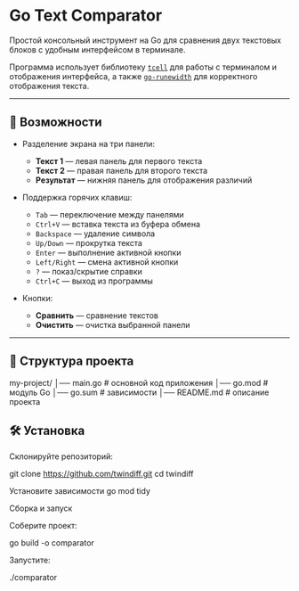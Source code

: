 # Go Text Comparator

Простой консольный инструмент на Go для сравнения двух текстовых блоков с удобным интерфейсом в терминале.

Программа использует библиотеку [`tcell`](https://github.com/gdamore/tcell) для работы с терминалом и отображения интерфейса, а также [`go-runewidth`](https://github.com/mattn/go-runewidth) для корректного отображения текста.

---

## 🚀 Возможности

- Разделение экрана на три панели:  
  - **Текст 1** — левая панель для первого текста  
  - **Текст 2** — правая панель для второго текста  
  - **Результат** — нижняя панель для отображения различий  

- Поддержка горячих клавиш:
  - `Tab` — переключение между панелями
  - `Ctrl+V` — вставка текста из буфера обмена
  - `Backspace` — удаление символа
  - `Up/Down` — прокрутка текста
  - `Enter` — выполнение активной кнопки
  - `Left/Right` — смена активной кнопки
  - `?` — показ/скрытие справки
  - `Ctrl+C` — выход из программы

- Кнопки:
  - **Сравнить** — сравнение текстов
  - **Очистить** — очистка выбранной панели

---

## 📂 Структура проекта

my-project/
│── main.go # основной код приложения
│── go.mod # модуль Go
│── go.sum # зависимости
│── README.md # описание проекта


## 🛠 Установка

Склонируйте репозиторий:

git clone https://github.com/twindiff.git
cd twindiff

Установите зависимости
go mod tidy

Сборка и запуск

Соберите проект:

go build -o comparator


Запустите:

./comparator
